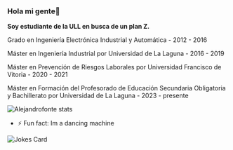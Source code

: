### Hola mi gente👋

**Soy estudiante de la ULL en busca de un plan Z.**

Grado en Ingeniería Electrónica Industrial y Automática - 2012 - 2016

Máster en Ingeniería Industrial por Universidad de La Laguna - 2016 - 2019

Máster en Prevención de Riesgos Laborales por Universidad Francisco de Vitoria - 2020 - 2021

Máster en Formación del Profesorado de Educación Secundaria Obligatoria y Bachillerato por Universidad de La Laguna - 2023 - presente

![Alejandrofonte stats](https://github-readme-stats.vercel.app/api?username=Alejandrofonte&show_icons=true&locale=en)

- ⚡ Fun fact: Im a dancing machine
  
![Jokes Card](https://readme-jokes.vercel.app/api)

<!--
**Alejandrofonte/Alejandrofonte** is a ✨ _special_ ✨ repository because its `README.md` (this file) appears on your GitHub profile.

Here are some ideas to get you started:

- 🔭 I’m currently working on ...
- 🌱 I’m currently learning ...
- 👯 I’m looking to collaborate on ...
- 🤔 I’m looking for help with ...
- 💬 Ask me about ...
- 📫 How to reach me: ...
- 😄 Pronouns: ...
- ⚡ Fun fact: ...
-->
